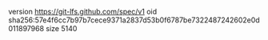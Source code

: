 version https://git-lfs.github.com/spec/v1
oid sha256:57e4f6cc7b97b7cece9371a2837d53b0f6787be7322487242602e0d011897968
size 5140
